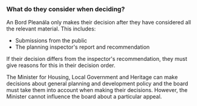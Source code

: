 ###  What do they consider when deciding?

An Bord Pleanála only makes their decision after they have considered all the
relevant material. This includes:

  * Submissions from the public 
  * The planning inspector's report and recommendation 

If their decision differs from the inspector's recommendation, they must give
reasons for this in their decision order.

The Minister for Housing, Local Government and Heritage can make decisions
about general planning and development policy and the board must take them
into account when making their decisions. However, the Minister cannot
influence the board about a particular appeal.
